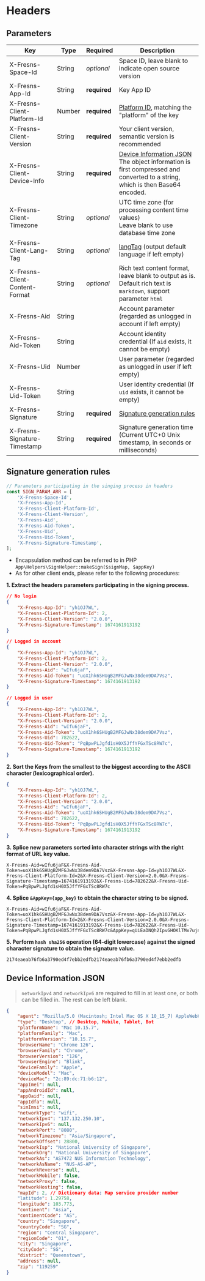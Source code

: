 # Headers

## Parameters

| Key | Type | Required | Description |
| --- | --- | --- | --- |
| X-Fresns-Space-Id | String | *optional* | Space ID, leave blank to indicate open source version |
| X-Fresns-App-Id | String | **required** | Key App ID |
| X-Fresns-Client-Platform-Id | Number | **required** | [Platform ID](dictionary/platforms.md), matching the "platform" of the key |
| X-Fresns-Client-Version | String | **required** | Your client version, semantic version is recommended |
| X-Fresns-Client-Device-Info | String | **required** | [Device Information JSON](#device-information-json) <br>The object information is first compressed and converted to a string, which is then Base64 encoded. |
| X-Fresns-Client-Timezone | String | *optional* | UTC time zone (for processing content time values)<br>Leave blank to use database time zone |
| X-Fresns-Client-Lang-Tag | String | *optional* | [langTag](configs.md#languages) (output default language if left empty) |
| X-Fresns-Client-Content-Format | String | *optional* | Rich text content format, leave blank to output as is.<br>Default rich text is `markdown`, support parameter `html` |
| X-Fresns-Aid | String |  | Account parameter (regarded as unlogged in account if left empty) |
| X-Fresns-Aid-Token | String |  | Account identity credential (If `aid` exists, it cannot be empty) |
| X-Fresns-Uid | Number |  | User parameter (regarded as unlogged in user if left empty) |
| X-Fresns-Uid-Token | String |  | User identity credential (If `uid` exists, it cannot be empty) |
| X-Fresns-Signature | String | **required** | [Signature generation rules](#signature-generation-rules) |
| X-Fresns-Signature-Timestamp | String | **required** | Signature generation time (Current UTC+0 Unix timestamp, in seconds or milliseconds) |

## Signature generation rules

```php
// Parameters participating in the singing process in headers
const SIGN_PARAM_ARR = [
    'X-Fresns-Space-Id',
    'X-Fresns-App-Id',
    'X-Fresns-Client-Platform-Id',
    'X-Fresns-Client-Version',
    'X-Fresns-Aid',
    'X-Fresns-Aid-Token',
    'X-Fresns-Uid',
    'X-Fresns-Uid-Token',
    'X-Fresns-Signature-Timestamp',
];
```

- Encapsulation method can be referred to in PHP `App\Helpers\SignHelper::makeSign($signMap, $appKey)`
- As for other client ends, please refer to the following procedures:

**1. Extract the headers parameters participating in the signing process.**

```json
// No login
{
    "X-Fresns-App-Id": "yh1OJ7WL",
    "X-Fresns-Client-Platform-Id": 2,
    "X-Fresns-Client-Version": "2.0.0",
    "X-Fresns-Signature-Timestamp": 1674161913192
}

// Logged in account
{
    "X-Fresns-App-Id": "yh1OJ7WL",
    "X-Fresns-Client-Platform-Id": 2,
    "X-Fresns-Client-Version": "2.0.0",
    "X-Fresns-Aid": "wIfu6jaF",
    "X-Fresns-Aid-Token": "uoX1hk6SHUgB2MFGJwNx38dem9DA7Vsz",
    "X-Fresns-Signature-Timestamp": 1674161913192
}

// Logged in user
{
    "X-Fresns-App-Id": "yh1OJ7WL",
    "X-Fresns-Client-Platform-Id": 2,
    "X-Fresns-Client-Version": "2.0.0",
    "X-Fresns-Aid": "wIfu6jaF",
    "X-Fresns-Aid-Token": "uoX1hk6SHUgB2MFGJwNx38dem9DA7Vsz",
    "X-Fresns-Uid": 782622,
    "X-Fresns-Uid-Token": "PqBpwPLJgfd1sH0X5JffYFGxTSc8RW7c",
    "X-Fresns-Signature-Timestamp": 1674161913192
}
```

**2. Sort the Keys from the smallest to the biggest according to the ASCII character (lexicographical order).**

```json
{
    "X-Fresns-App-Id": "yh1OJ7WL",
    "X-Fresns-Client-Platform-Id": 2,
    "X-Fresns-Client-Version": "2.0.0",
    "X-Fresns-Aid": "wIfu6jaF",
    "X-Fresns-Aid-Token": "uoX1hk6SHUgB2MFGJwNx38dem9DA7Vsz",
    "X-Fresns-Uid": 782622,
    "X-Fresns-Uid-Token": "PqBpwPLJgfd1sH0X5JffYFGxTSc8RW7c",
    "X-Fresns-Signature-Timestamp": 1674161913192
}
```

**3. Splice new parameters sorted into character strings with the right format of URL key value.**

```
X-Fresns-Aid=wIfu6jaF&X-Fresns-Aid-Token=uoX1hk6SHUgB2MFGJwNx38dem9DA7Vsz&X-Fresns-App-Id=yh1OJ7WL&X-Fresns-Client-Platform-Id=2&X-Fresns-Client-Version=2.0.0&X-Fresns-Signature-Timestamp=1674161913192&X-Fresns-Uid=782622&X-Fresns-Uid-Token=PqBpwPLJgfd1sH0X5JffYFGxTSc8RW7c
```

**4. Splice `&AppKey={app_key}` to obtain the character string to be signed.**

```
X-Fresns-Aid=wIfu6jaF&X-Fresns-Aid-Token=uoX1hk6SHUgB2MFGJwNx38dem9DA7Vsz&X-Fresns-App-Id=yh1OJ7WL&X-Fresns-Client-Platform-Id=2&X-Fresns-Client-Version=2.0.0&X-Fresns-Signature-Timestamp=1674161913192&X-Fresns-Uid=782622&X-Fresns-Uid-Token=PqBpwPLJgfd1sH0X5JffYFGxTSc8RW7c&AppKey=qUiEaDNQh2IpvGHOKlTMx7ujn8t1CZWX
```

**5. Perform `hash sha256` operation (64-digit lowercase) against the signed character signature to obtain the signature value.**

```
2174eaeab76fb6a3790ed4f7ebb2edfb2174eaeab76fb6a3790ed4f7ebb2edfb
```

## Device Information JSON

> `networkIpv4` and `networkIpv6` are required to fill in at least one, or both can be filled in. The rest can be left blank.

```json
{
    "agent": "Mozilla/5.0 (Macintosh; Intel Mac OS X 10_15_7) AppleWebKit/537.36 (KHTML, like Gecko) Chrome/126.0.0.0 Safari/537.36",
    "type": "Desktop", // Desktop, Mobile, Tablet, Bot
    "platformName": "Mac 10.15.7",
    "platformFamily": "Mac",
    "platformVersion": "10.15.7",
    "browserName": "Chrome 126",
    "browserFamily": "Chrome",
    "browserVersion": "126",
    "browserEngine": "Blink",
    "deviceFamily": "Apple",
    "deviceModel": "Mac",
    "deviceMac": "2c:89:dc:71:b6:12",
    "appImei": null,
    "appAndroidId": null,
    "appOaid": null,
    "appIdfa": null,
    "simImsi": null,
    "networkType": "wifi",
    "networkIpv4": "137.132.250.10",
    "networkIpv6": null,
    "networkPort": "8080",
    "networkTimezone": "Asia/Singapore",
    "networkOffset": 28800,
    "networkIsp": "National University of Singapore",
    "networkOrg": "National University of Singapore",
    "networkAs": "AS7472 NUS Information Technology",
    "networkAsName": "NUS-AS-AP",
    "networkReverse": null,
    "networkMobile": false,
    "networkProxy": false,
    "networkHosting": false,
    "mapId": 2, // Dictionary data: Map service provider number
    "latitude": 1.29758,
    "longitude": 103.773,
    "continent": "Asia",
    "continentCode": "AS",
    "country": "Singapore",
    "countryCode": "SG",
    "region": "Central Singapore",
    "regionCode": "01",
    "city": "Singapore",
    "cityCode": "SG",
    "district": "Queenstown",
    "address": null,
    "zip": "119259"
}
```
